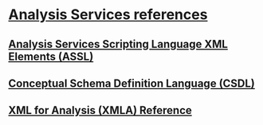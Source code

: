 # [Analysis Services references](index.yml)

## [Analysis Services Scripting Language XML Elements (ASSL)](assl/analysis-services-scripting-language-xml-elements-assl.md)
## [Conceptual Schema Definition Language (CSDL)](csdl/csdl-annotations-for-business-intelligence-csdlbi.md)
## [XML for Analysis (XMLA) Reference](xmla/xml-for-analysis-xmla-reference.md)


